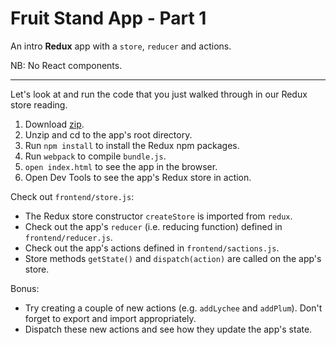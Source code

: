# Fruit Stand App - Part 1

An intro **Redux** app with a `store`, `reducer` and actions.

NB: No React components.

---
Let's look at and run the code that you just walked through in our Redux store
reading.

1. Download [zip][zip].
2. Unzip and cd to the app's root directory.
3. Run `npm install` to install the Redux npm packages.
4. Run `webpack` to compile `bundle.js`.
4. `open index.html` to see the app in the browser.
5. Open Dev Tools to see the app's Redux store in action.

Check out `frontend/store.js`:
+ The Redux store constructor `createStore` is imported from `redux`.
+ Check out the app's `reducer` (i.e. reducing function) defined in `frontend/reducer.js`.
+ Check out the app's actions defined in `frontend/sactions.js`.
+ Store methods `getState()` and `dispatch(action)` are called on the app's store.

Bonus:
+ Try creating a couple of new actions (e.g. `addLychee` and `addPlum`). Don't forget to export and import appropriately.
+ Dispatch these new actions and see how they update the app's state.

[zip]:./fruit_stand_redux_only.zip
